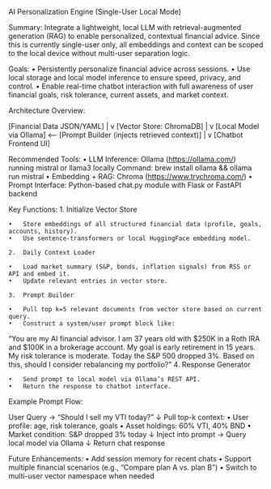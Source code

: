 AI Personalization Engine (Single-User Local Mode)

Summary:
Integrate a lightweight, local LLM with retrieval-augmented generation (RAG) to enable personalized, contextual financial advice. Since this is currently single-user only, all embeddings and context can be scoped to the local device without multi-user separation logic.

Goals:
	•	Persistently personalize financial advice across sessions.
	•	Use local storage and local model inference to ensure speed, privacy, and control.
	•	Enable real-time chatbot interaction with full awareness of user financial goals, risk tolerance, current assets, and market context.

Architecture Overview:

[Financial Data JSON/YAML]
|
v
[Vector Store: ChromaDB]
|
v
[Local Model via Ollama] <— [Prompt Builder (injects retrieved context)]
|
v
[Chatbot Frontend UI]

Recommended Tools:
	•	LLM Inference: Ollama (https://ollama.com/) running mistral or llama3 locally
Command: brew install ollama && ollama run mistral
	•	Embedding + RAG: Chroma (https://www.trychroma.com/)
	•	Prompt Interface: Python-based chat.py module with Flask or FastAPI backend

Key Functions:
	1.	Initialize Vector Store

	•	Store embeddings of all structured financial data (profile, goals, accounts, history).
	•	Use sentence-transformers or local HuggingFace embedding model.

	2.	Daily Context Loader

	•	Load market summary (S&P, bonds, inflation signals) from RSS or API and embed it.
	•	Update relevant entries in vector store.

	3.	Prompt Builder

	•	Pull top k=5 relevant documents from vector store based on current query.
	•	Construct a system/user prompt block like:

“You are my AI financial advisor. I am 37 years old with $250K in a Roth IRA and $100K in a brokerage account. My goal is early retirement in 15 years. My risk tolerance is moderate. Today the S&P 500 dropped 3%. Based on this, should I consider rebalancing my portfolio?”
	4.	Response Generator

	•	Send prompt to local model via Ollama’s REST API.
	•	Return the response to chatbot interface.

Example Prompt Flow:

User Query → “Should I sell my VTI today?”
↓
Pull top-k context:
	•	User profile: age, risk tolerance, goals
	•	Asset holdings: 60% VTI, 40% BND
	•	Market condition: S&P dropped 3% today
↓
Inject into prompt → Query local model via Ollama
↓
Return chat response

Future Enhancements:
	•	Add session memory for recent chats
	•	Support multiple financial scenarios (e.g., “Compare plan A vs. plan B”)
	•	Switch to multi-user vector namespace when needed